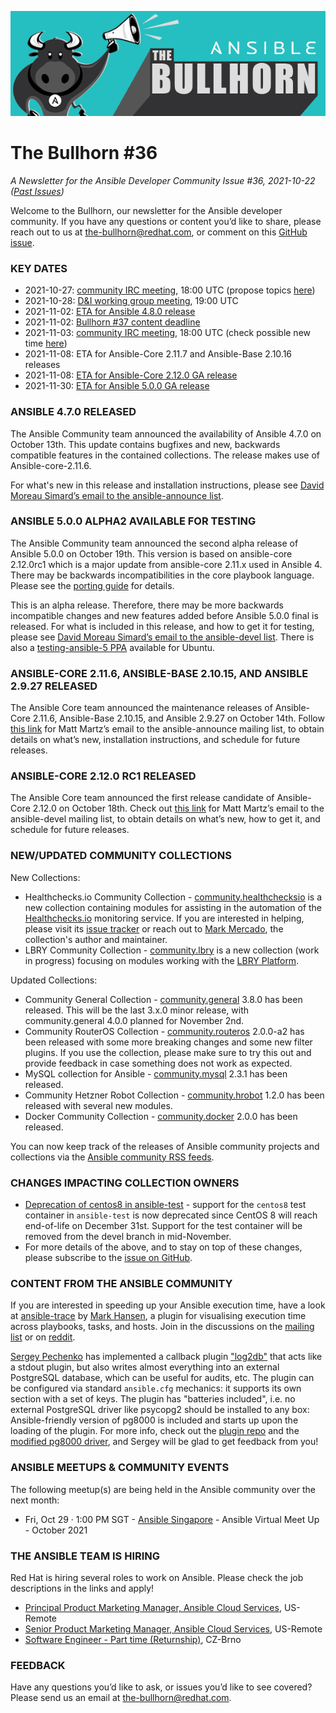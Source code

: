 ![](../assets/img/bullhorn-banner-teal.png)

# The Bullhorn #36

*A Newsletter for the Ansible Developer Community*
*Issue #36, 2021-10-22 ([Past Issues](https://us19.campaign-archive.com/home/?u=56d874e027110e35dea0e03c1&id=d6635f5420))*

Welcome to the Bullhorn, our newsletter for the Ansible developer community. If you have any questions or content you’d like to share, please reach out to us at the-bullhorn@redhat.com, or comment on this [GitHub issue](https://github.com/ansible/community/issues/546).

### KEY DATES

* 2021-10-27: [community IRC meeting](https://github.com/ansible/community/issues/539), 18:00 UTC (propose topics [here](https://github.com/ansible-community/community-topics/issues))
* 2021-10-28: [D&I working group meeting](https://github.com/ansible/community/issues/577), 19:00 UTC
* 2021-11-02: [ETA for Ansible 4.8.0 release](https://docs.ansible.com/ansible/devel/roadmap/COLLECTIONS_4.html)
* 2021-11-02: [Bullhorn #37 content deadline](https://github.com/ansible/community/issues/546)
* 2021-11-03: [community IRC meeting](https://github.com/ansible/community/issues/539), 18:00 UTC (check possible new time [here](https://github.com/ansible-community/community-topics/issues/48))
* 2021-11-08: ETA for Ansible-Core 2.11.7 and Ansible-Base 2.10.16 releases
* 2021-11-08: [ETA for Ansible-Core 2.12.0 GA release](https://docs.ansible.com/ansible-core/devel/roadmap/ROADMAP_2_12.html)
* 2021-11-30: [ETA for Ansible 5.0.0 GA release](https://docs.ansible.com/ansible/devel/roadmap/COLLECTIONS_5.html)

### ANSIBLE 4.7.0 RELEASED

The Ansible Community team announced the availability of Ansible 4.7.0 on October 13th. This update contains bugfixes and new, backwards compatible features in the contained collections. The release makes use of Ansible-core-2.11.6.

For what's new in this release and installation instructions, please see [David Moreau Simard’s email to the ansible-announce list](https://groups.google.com/g/ansible-announce/c/Nl-5dEB5mZU).

### ANSIBLE 5.0.0 ALPHA2 AVAILABLE FOR TESTING

The Ansible Community team announced the second alpha release of Ansible 5.0.0 on October 19th. This version is based on ansible-core 2.12.0rc1 which is a major update from ansible-core 2.11.x used in Ansible 4. There may be backwards incompatibilities in the core playbook language. Please see the [porting guide](https://docs.ansible.com/ansible/devel/porting_guides/porting_guide_5.html) for details.

This is an alpha release. Therefore, there may be more backwards incompatible changes and new features added before Ansible 5.0.0 final is released. For what is included in this release, and how to get it for testing, please see [David Moreau Simard’s email to the ansible-devel list](https://groups.google.com/g/ansible-devel/c/cighpvRQQdg). There is also a [testing-ansible-5 PPA](https://launchpad.net/~ansible/+archive/ubuntu/testing-ansible-5) available for Ubuntu.

### ANSIBLE-CORE 2.11.6, ANSIBLE-BASE 2.10.15, AND ANSIBLE 2.9.27 RELEASED

The Ansible Core team announced the maintenance releases of Ansible-Core 2.11.6, Ansible-Base 2.10.15, and Ansible 2.9.27 on October 14th. Follow [this link](https://groups.google.com/g/ansible-announce/c/xwhboaCpjm4) for Matt Martz’s email to the ansible-announce mailing list, to obtain details on what’s new, installation instructions, and schedule for future releases.

### ANSIBLE-CORE 2.12.0 RC1 RELEASED

The Ansible Core team announced the first release candidate of Ansible-Core 2.12.0 on October 18th. Check out [this link](https://groups.google.com/g/ansible-devel/c/UiO35a_OjjI) for Matt Martz’s email to the ansible-devel mailing list, to obtain details on what’s new, how to get it, and schedule for future releases.

### NEW/UPDATED COMMUNITY COLLECTIONS

New Collections:

* Healthchecks.io Community Collection - [community.healthchecksio](https://github.com/ansible-collections/community.healthchecksio) is a new collection containing modules for assisting in the automation of the [Healthchecks.io](https://healthchecks.io/) monitoring service. If you are interested in helping, please visit its [issue tracker](https://github.com/ansible-collections/community.healthchecksio/issues) or reach out to [Mark Mercado](https://github.com/mamercad), the collection's author and maintainer.
* LBRY Community Collection - [community.lbry](https://github.com/ansible-collections/community.lbry) is a new collection (work in progress) focusing on modules working with the [LBRY Platform](https://lbry.tech/).

Updated Collections:

* Community General Collection - [community.general](https://galaxy.ansible.com/community/general) 3.8.0 has been released. This will be the last 3.x.0 minor release, with community.general 4.0.0 planned for November 2nd.
* Community RouterOS Collection - [community.routeros](https://galaxy.ansible.com/community/routeros) 2.0.0-a2 has been released with some more breaking changes and some new filter plugins. If you use the collection, please make sure to try this out and provide feedback in case something does not work as expected.
* MySQL collection for Ansible - [community.mysql](https://galaxy.ansible.com/community/mysql) 2.3.1 has been released.
* Community Hetzner Robot Collection - [community.hrobot](https://galaxy.ansible.com/community/hrobot) 1.2.0 has been released with several new modules.
* Docker Community Collection - [community.docker](https://galaxy.ansible.com/community/docker) 2.0.0 has been released.

You can now keep track of the releases of Ansible community projects and collections via the [Ansible community RSS feeds](https://rss.community.eng.ansible.com/).

### CHANGES IMPACTING COLLECTION OWNERS

* [Deprecation of centos8 in ansible-test](https://github.com/ansible-collections/overview/issues/45#issuecomment-944657318) - support for the `centos8` test container in `ansible-test` is now deprecated since CentOS 8 will reach end-of-life on December 31st. Support for the test container will be removed from the devel branch in mid-November.
* For more details of the above, and to stay on top of these changes, please subscribe to the [issue on GitHub](https://github.com/ansible-collections/overview/issues/45).

### CONTENT FROM THE ANSIBLE COMMUNITY

If you are interested in speeding up your Ansible execution time, have a look at [ansible-trace](https://github.com/mhansen/ansible-trace) by [Mark Hansen](https://github.com/mhansen), a plugin for visualising execution time across playbooks, tasks, and hosts. Join in the discussions on the [mailing list](https://groups.google.com/g/ansible-project/c/AZJfDONBZjo) or on [reddit](https://www.reddit.com/r/ansible/comments/q49h2d/ansibletrace_visualise_execution_time_of_ansible/).

[Sergey Pechenko](https://github.com/tnt4brain) has implemented a callback plugin ["log2db"](https://github.com/tnt4brain/ansible-logging-to-db) that acts like a stdout plugin, but also writes almost everything into an external PostgreSQL database, which can be useful for audits, etc. The plugin can be configured via standard `ansible.cfg` mechanics: it supports its own section with a set of keys. The plugin has "batteries included", i.e. no external PostgreSQL driver like psycopg2 should be installed to any box: Ansible-friendly version of pg8000 is included and starts up upon the loading of the plugin. For more info, check out the [plugin repo](https://github.com/tnt4brain/ansible-logging-to-db) and the [modified pg8000 driver](https://github.com/tnt4brain/ansible-pg8k), and Sergey will be glad to get feedback from you!

### ANSIBLE MEETUPS & COMMUNITY EVENTS

The following meetup(s) are being held in the Ansible community over the next month:

* Fri, Oct 29 · 1:00 PM SGT - [Ansible Singapore](https://www.meetup.com/Ansible-Singapore/events/281546171) - Ansible Virtual Meet Up - October 2021

### THE ANSIBLE TEAM IS HIRING

Red Hat is hiring several roles to work on Ansible. Please check the job descriptions in the links and apply!

* [Principal Product Marketing Manager, Ansible Cloud Services](https://us-redhat.icims.com/jobs/88957/principal-product-marketing-manager%2c-ansible-cloud-services/job), US-Remote
* [Senior Product Marketing Manager, Ansible Cloud Services](https://us-redhat.icims.com/jobs/89158/senior-product-marketing-manager%2c-ansible-cloud-services/job), US-Remote
* [Software Engineer - Part time (Returnship)](https://global-redhat.icims.com/jobs/88865/software-engineer---part-time-%28returnship%29/job), CZ-Brno

### FEEDBACK

Have any questions you’d like to ask, or issues you’d like to see covered? Please send us an email at the-bullhorn@redhat.com.

